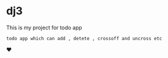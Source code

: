 # dj3
This is my project for todo app 
<pre><code>todo app which can add , detete , crossoff and uncross etc</code></pre>
:heart:

